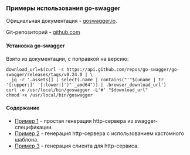 ### Примеры использования go-swagger

Официальная документация - [goswagger.io](https://goswagger.io/).

Git-репозиторий - [github.com](https://github.com/go-swagger/go-swagger)

#### Установка go-swagger
Взято из документации, с поправкой на версию:
```shell script
download_url=$(curl -s https://api.github.com/repos/go-swagger/go-swagger/releases/tags/v0.24.0 | \
  jq -r '.assets[] | select(.name | contains("'"$(uname | tr '[:upper:]' '[:lower:]')"'_amd64")) | .browser_download_url')
curl -o /usr/local/bin/goswagger -L'#' "$download_url"
chmod +x /usr/local/bin/goswagger
```

#### Содержание
- [Пример 1](https://github.com/delivery-club/go-swagger-example/tree/master/example1) - простая генерация http-сервера из swagger-спецификации.
- [Пример 2](https://github.com/delivery-club/go-swagger-example/tree/master/example2) - генерация http-сервера с использованием кастомного шаблона.
- [Пример 3](https://github.com/delivery-club/go-swagger-example/tree/master/example3) - генерация слиента для http-сервиса.
